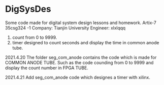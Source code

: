 # DigSysDes
Some code made for digital system design lessons and homework.
Artix-7 35csg324 -1
Company: Tianjin University
Engineer: xlxlqqq

1. count from 0 to 9999. 
2. timer designed to count seconds and display the time in common anode tube. 

2021.4.20
The folder seg_com_anode contains the code which is made for COMMON ANODE TUBE. Such as the code counding from 0 to 9999 and display the count number in FPGA TUBE.


2021.4.21
Add seg_com_anode code which designes a timer with xilinx.
